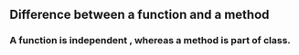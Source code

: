## Difference between a function and a method 

### A function is **independent** , whereas a method is part of class.